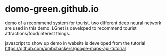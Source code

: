 # domo-green.github.io
demo of a recommend system for tourist. 
two different deep neural network are used in this demo.
LGnet is developed to recommend tourist attractions/food/interest things.

javascript to show up demo in website is developed from the tutorial https://github.com/umbchackers/google-maps-api-tutorial
